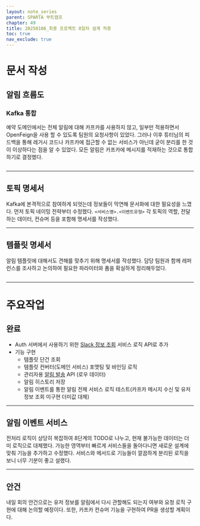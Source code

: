 ```yaml
---
layout: note_series
parent: SPARTA 부트캠프
chapter: 49
title: 20250106_최종 프로젝트 8일차 설계 적용
toc: true
nav_exclude: true
---
```


# 문서 작성
## 알림 흐름도
### Kafka 통합
예약 도메인에서는 전체 알림에 대해 카프카를 사용하지 않고, 
일부만 적용하면서 OpenFeign을 사용 할 수 있도록 팀원의 요청사항이 있었다.
그러나 이후 튜터님의 피드백을 통해 레거시 코드나 카프카에 접근할 수 없는 서비스가 아닌데
굳이 분리를 한 것이 이상하다는 점을 알 수 있었다. 
모든 알림은 카프카에 메시지를 적재하는 것으로 통합하기로 결정했다. 

<img class="cdn-img" id="250106-알림-흐름도.png">

---

## 토픽 명세서
Kafka에 본격적으로 참여하게 되엇는데 정보들이 막연해 문서화에 대한 필요성을 느꼈다.
먼저 토픽 네이밍 전략부터 수정했다. `<서비스명>.<이벤트유형>`
각 토픽의 역할, 전달하는 데이터, 컨슈머 등을 포함해 명세서를 작성했다.

---

## 템플릿 명세서
알림 템플릿에 대해서도 견해를 맞추기 위해 명세서를 작성했다.
담당 팀원과 함께 레퍼런스를 조사하고 논의하여 필요한 파라미터와 폼을 확실하게 정리해두었다.

<img class="cdn-img" id="250106-템플릿-명세서.png">

---

# 주요작업
## 완료
- Auth 서버에서 사용하기 위한 [Slack 정보 조회](https://www.notion.so/Slack-173133b141d680fca843cc5245998fc3?pvs=21) 서비스 로직 API로 추가
- 기능 구현
    - 템플릿 단건 조회
    - 템플릿 컨버터(도메인 서비스) 포맷팅 및 바인딩 로직
    - 관리자용 [알림 발송](https://www.notion.so/169133b141d6806491ebc5c36a6546fc?pvs=21) API (로우 데이터)
    - 알림 히스토리 저장
    - 알림 이벤트를 통한 알림 전체 서비스 로직 테스트(카프카 메시지 수신 및 유저 정보 조회 미구현 더미값 대체)

---

## 알림 이벤트 서비스
전처리 로직이 상당히 복잡하여 8단계의 TODO로 나누고, 현재 불가능한 데이터는 더미 로직으로 대체했다.
가능한 영역부터 빠르게 서비스들을 돌아다니면 새로운 설계에 맞춰 기능을 추가하고 수정했다.
서비스와 메서드로 기능들이 깔끔하게 분리된 로직을 보니 너무 기분이 좋고 설랬다.

---

## 안건
내일 회의 안건으로는 유저 정보를 알림에서 다시 관할해도 되는지 여부와 
요청 로직 구현에 대해 논의할 예정이다. 
또한, 카프카 컨슈머 기능을 구현하여 PR을 생성할 계획이다.


